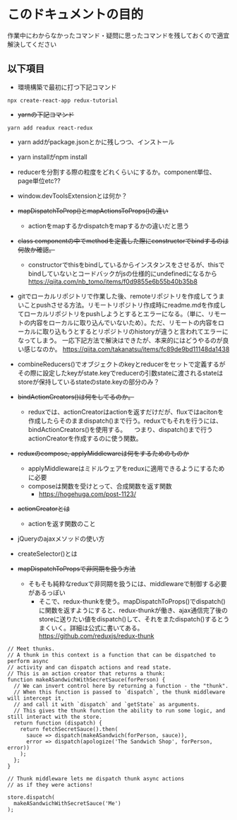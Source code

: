 # このドキュメントの目的
作業中にわからなかったコマンド・疑問に思ったコマンドを残しておくので適宜解決してください

## 以下項目

- 環境構築で最初に打つ下記コマンド
```
npx create-react-app redux-tutorial
```

- ~~yarnの下記コマンド~~
```
yarn add readux react-redux
```
  - yarn addがpackage.jsonとかに残しつつ、インストール
  - yarn installがnpm install

- reducerを分割する際の粒度をどれくらいにするか。component単位、page単位etc??

- window.devToolsExtensionとは何か？
- ~~mapDispatchToProp()とmapActionsToProps()の違い~~
  - actionをmapするかdispatchをmapするかの違いだと思う

- ~~class componentの中でmethodを定義した際にconstructorでbindするのは何故か確認。~~
  - constructorでthisをbindしているからインスタンスをさせるが、thisでbindしていないとコードバックがjsの仕様的にundefinedになるから
https://qiita.com/nb_tomo/items/f0d9855e6b55b40b35b8

- gitでローカルリポジトリで作業した後、remoteリポジトリを作成してうまいことpushさせる方法。リモートリポジトリ作成時にreadme.mdを作成してローカルリポジトリをpushしようとするとエラーになる。（単に、リモートの内容をローカルに取り込んでいないため）。ただ、リモートの内容をローカルに取り込もうとするとリポジトリのhistoryが違うと言われてエラーになってしまう。
一応下記方法で解決はできたが、本来的にはどうやるのが良い感じなのか。
https://qiita.com/takanatsu/items/fc89de9bd11148da1438

- combineReducers()でオブジェクトのkeyとreducerをセットで定義するがその際に設定したkeyがstate.keyでreducerの引数stateに渡されるstateはstoreが保持しているstateのstate.keyの部分のみ？
- ~~bindActionCreators()は何をしてるのか。~~
  - reduxでは、actionCreatorはactionを返すだけだが、fluxではacitonを作成したらそのままdispatch()まで行う。reduxでもそれを行うには、bindActionCreators()を使用する。
  　つまり、dispatch()まで行うactionCreatorを作成するのに使う関数。
- ~~reduxのcompose, applyMiddlewareは何をするためのものか~~
  - applyMiddlewareはミドルウェアをreduxに適用できるようにするために必要
  - composeは関数を受けとって、合成関数を返す関数
    - https://hogehuga.com/post-1123/
- ~~actionCreatorとは~~
  - actionを返す関数のこと
- jQueryのajaxメソッドの使い方
- createSelector()とは
- ~~mapDispatchToPropsで非同期を扱う方法~~
  - そもそも純粋なreduxで非同期を扱うには、middlewareで制御する必要があるっぽい
    - そこで、redux-thunkを使う。mapDispatchToProps()でdispatch()に関数を返すようにすると、redux-thunkが働き、ajax通信完了後のstoreに送りたい値をdispatch()して、それをまたdispatch()するとうまくいく。詳細は公式に書いてある。
https://github.com/reduxjs/redux-thunk
```
// Meet thunks.
// A thunk in this context is a function that can be dispatched to perform async
// activity and can dispatch actions and read state. 
// This is an action creator that returns a thunk:
function makeASandwichWithSecretSauce(forPerson) {
  // We can invert control here by returning a function - the "thunk".
  // When this function is passed to `dispatch`, the thunk middleware will intercept it,
  // and call it with `dispatch` and `getState` as arguments. 
  // This gives the thunk function the ability to run some logic, and still interact with the store.
  return function (dispatch) {
    return fetchSecretSauce().then(
      sauce => dispatch(makeASandwich(forPerson, sauce)),
      error => dispatch(apologize('The Sandwich Shop', forPerson, error))
    );
  };
}

// Thunk middleware lets me dispatch thunk async actions
// as if they were actions!

store.dispatch(
  makeASandwichWithSecretSauce('Me')
);
```